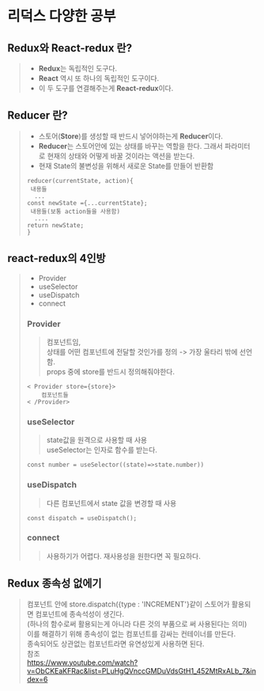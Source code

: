 # 리덕스 다양한 공부

## Redux와 React-redux 란?
> - **Redux**는 독립적인 도구다. 
> - **React** 역시 또 하나의 독립적인 도구이다. 
> - 이 두 도구를 연결해주는게 **React-redux**이다.

## Reducer 란?
> - 스토어(**Store**)를 생성할 때 반드시 넣어야하는게 **Reducer**이다.
> - **Reducer**는 스토어안에 있는 상태를 바꾸는 역할을 한다.
> 그래서 파라미터로 현재의 상태와 어떻게 바꿀 것이라는 액션을 받는다.
> - 현재 State의 불변성을 위해서 새로운 State를 만들어 반환함 
> ``` 
> reducer(currentState, action){
>  내용들
>   ...
> const newState ={...currentState};
>  내용들(보통 action들을 사용함)
>   ....
> return newState;
> }
> ```

## react-redux의 4인방
> - Provider
> - useSelector
> - useDispatch
> - connect 
>  ### Provider
> > 컴포넌트임, <br> 상태를 어떤 컴포넌트에 전달할 것인가를 정의 -> 가장 울타리 밖에 선언함.<br> props 중에 store를 반드시 정의해줘야한다.
> ```
> < Provider store={store}> 
>     컴포넌트들
> < /Provider>
> ```
> ### useSelector
> > state값을 원격으로 사용할 때 사용 <br> useSelector는 인자로 함수를 받는다.
> ```
> const number = useSelector((state)=>state.number))
> ```
> ### useDispatch
> > 다른 컴포넌트에서 state 값을 변경할 때 사용<br>
> ```
> const dispatch = useDispatch();
> ```
>  ### connect
> > 사용하기가 어렵다. 재사용성을 원한다면 꼭 필요하다.


## Redux 종속성 없에기
> 컴포넌트 안에 store.dispatch({type : 'INCREMENT'}같이 스토어가 활용되면 컴포넌트에 종속석성이 생긴다.<br>(하나의 함수로써 활용되는게 아니라 다른 것의 부품으로 써 사용된다는 의미)<br>
> 이를 해결하기 위해 종속성이 없는 컴포넌트를 감싸는 컨테이너를 만든다. <br>
> 종속되어도 상관없는 컴포넌트라면 유연성있게 사용하면 된다.<br>
> 참조  
> https://www.youtube.com/watch?v=ObCKEaKFRac&list=PLuHgQVnccGMDuVdsGtH1_452MtRxALb_7&index=6 

